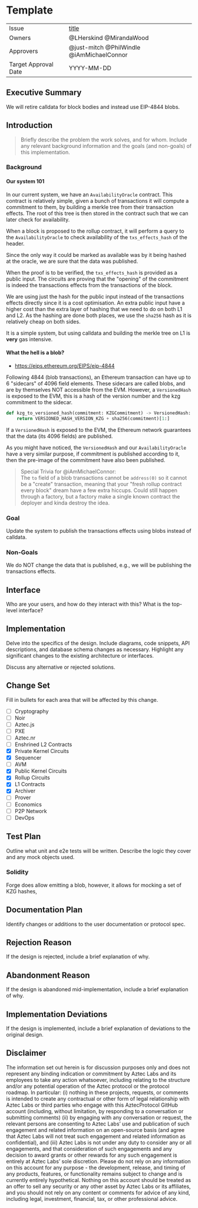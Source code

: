 
# Template

|                      |                                            |
| -------------------- | ------------------------------------------ |
| Issue                | [title](github.com/link/to/issue)          |
| Owners               | @LHerskind @MirandaWood                    |
| Approvers            | @just-mitch @PhilWindle @iAmMichaelConnor  |
| Target Approval Date | YYYY-MM-DD                                 |


## Executive Summary

We will retire calldata for block bodies and instead use EIP-4844 blobs.

## Introduction

> Briefly describe the problem the work solves, and for whom. Include any relevant background information and the goals (and non-goals) of this implementation.

### Background

#### Our system 101
In our current system, we have an `AvailabilityOracle` contract.
This contract is relatively simple, given a bunch of transactions it will compute a commitment to them, by building a merkle tree from their transaction effects.
The root of this tree is then stored in the contract such that we can later check for availability.

When a block is proposed to the rollup contract, it will perform a query to the `AvailabilityOracle` to check availability of the `txs_effects_hash` of the header.

Since the only way it could be marked as available was by it being hashed at the oracle, we are sure that the data was published.

When the proof is to be verified, the `txs_effects_hash` is provided as a public input.
The circuits are proving that the "opening" of the commitment is indeed the transactions effects from the transactions of the block.

We are using just the hash for the public input instead of the transactions effects directly since it is a cost optimisation.
An extra public input have a higher cost than the extra layer of hashing that we need to do on both L1 and L2.
As the hashing are done both places, we use the `sha256` hash as it is relatively cheap on both sides.

It is a simple system, but using calldata and building the merkle tree on L1 is **very** gas intensive. 

#### What the hell is a blob?

- https://eips.ethereum.org/EIPS/eip-4844

Following 4844 (blob transactions), an Ethereum transaction can have up to 6 "sidecars" of 4096 field elements.
These sidecars are called blobs, and are by themselves NOT accessible from the EVM. 
However, a `VersionedHash` is exposed to the EVM, this is a hash of the version number and the kzg commitment to the sidecar.

```python
def kzg_to_versioned_hash(commitment: KZGCommitment) -> VersionedHash:
    return VERSIONED_HASH_VERSION_KZG + sha256(commitment)[1:]
```

If a `VersionedHash` is exposed to the EVM, the Ethereum network guarantees that the data (its 4096 fields) are published.

As you might have noticed, the `VersionedHash` and our `AvailabilityOracle` have a very similar purpose, if commitment is published according to it, then the pre-image of the commitment have also been published.

> Special Trivia for @iAmMichaelConnor:   
> The `to` field of a blob transactions cannot be `address(0)` so it cannot be a "create" transaction, meaning that your "fresh rollup contract every block" dream have a few extra hiccups. 
>Could still happen through a factory, but a factory make a single known contract the deployer and kinda destroy the idea.


### Goal 

Update the system to publish the transactions effects using blobs instead of calldata.

### Non-Goals

We do NOT change the data that is published, e.g., we will be publishing the transactions effects.

## Interface

Who are your users, and how do they interact with this? What is the top-level interface?

## Implementation

Delve into the specifics of the design. Include diagrams, code snippets, API descriptions, and database schema changes as necessary. Highlight any significant changes to the existing architecture or interfaces.

Discuss any alternative or rejected solutions.

## Change Set

Fill in bullets for each area that will be affected by this change.

- [ ] Cryptography
- [ ] Noir
- [ ] Aztec.js
- [ ] PXE
- [ ] Aztec.nr
- [ ] Enshrined L2 Contracts
- [x] Private Kernel Circuits
- [x] Sequencer
- [ ] AVM
- [x] Public Kernel Circuits
- [x] Rollup Circuits
- [x] L1 Contracts
- [x] Archiver
- [ ] Prover
- [ ] Economics
- [ ] P2P Network
- [ ] DevOps

## Test Plan

Outline what unit and e2e tests will be written. Describe the logic they cover and any mock objects used.


### Solidity

Forge does allow emitting a blob, however, it allows for mocking a set of KZG hashes, 

## Documentation Plan

Identify changes or additions to the user documentation or protocol spec.


## Rejection Reason

If the design is rejected, include a brief explanation of why.

## Abandonment Reason

If the design is abandoned mid-implementation, include a brief explanation of why.

## Implementation Deviations

If the design is implemented, include a brief explanation of deviations to the original design.

## Disclaimer

The information set out herein is for discussion purposes only and does not represent any binding indication or commitment by Aztec Labs and its employees to take any action whatsoever, including relating to the structure and/or any potential operation of the Aztec protocol or the protocol roadmap. In particular: (i) nothing in these projects, requests, or comments is intended to create any contractual or other form of legal relationship with Aztec Labs or third parties who engage with this AztecProtocol GitHub account (including, without limitation, by responding to a conversation or submitting comments) (ii) by engaging with any conversation or request, the relevant persons are consenting to Aztec Labs’ use and publication of such engagement and related information on an open-source basis (and agree that Aztec Labs will not treat such engagement and related information as confidential), and (iii) Aztec Labs is not under any duty to consider any or all engagements, and that consideration of such engagements and any decision to award grants or other rewards for any such engagement is entirely at Aztec Labs’ sole discretion. Please do not rely on any information on this account for any purpose - the development, release, and timing of any products, features, or functionality remains subject to change and is currently entirely hypothetical. Nothing on this account should be treated as an offer to sell any security or any other asset by Aztec Labs or its affiliates, and you should not rely on any content or comments for advice of any kind, including legal, investment, financial, tax, or other professional advice.
